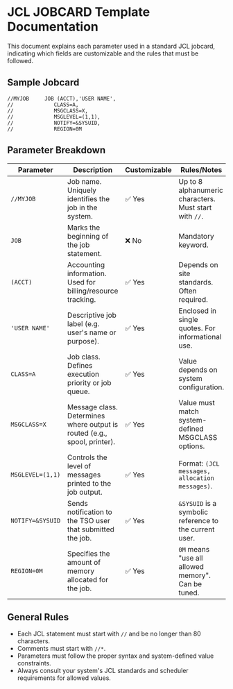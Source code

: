 
# JCL JOBCARD Template Documentation

This document explains each parameter used in a standard JCL jobcard, indicating which fields are customizable and the rules that must be followed.

## Sample Jobcard

```jcl
//MYJOB     JOB (ACCT),'USER NAME',
//             CLASS=A,
//             MSGCLASS=X,
//             MSGLEVEL=(1,1),
//             NOTIFY=&SYSUID,
//             REGION=0M
```

## Parameter Breakdown

| Parameter         | Description                                                                 | Customizable | Rules/Notes |
|-------------------|-----------------------------------------------------------------------------|--------------|-------------|
| `//MYJOB`         | Job name. Uniquely identifies the job in the system.                        | ✅ Yes       | Up to 8 alphanumeric characters. Must start with `//`. |
| `JOB`             | Marks the beginning of the job statement.                                   | ❌ No        | Mandatory keyword. |
| `(ACCT)`          | Accounting information. Used for billing/resource tracking.                 | ✅ Yes       | Depends on site standards. Often required. |
| `'USER NAME'`     | Descriptive job label (e.g. user's name or purpose).                        | ✅ Yes       | Enclosed in single quotes. For informational use. |
| `CLASS=A`         | Job class. Defines execution priority or job queue.                         | ✅ Yes       | Value depends on system configuration. |
| `MSGCLASS=X`      | Message class. Determines where output is routed (e.g., spool, printer).    | ✅ Yes       | Value must match system-defined MSGCLASS options. |
| `MSGLEVEL=(1,1)`  | Controls the level of messages printed to the job output.                   | ✅ Yes       | Format: `(JCL messages, allocation messages)`. |
| `NOTIFY=&SYSUID`  | Sends notification to the TSO user that submitted the job.                  | ✅ Yes       | `&SYSUID` is a symbolic reference to the current user. |
| `REGION=0M`       | Specifies the amount of memory allocated for the job.                       | ✅ Yes       | `0M` means "use all allowed memory". Can be tuned. |

## General Rules

- Each JCL statement must start with `//` and be no longer than 80 characters.
- Comments must start with `//*`.
- Parameters must follow the proper syntax and system-defined value constraints.
- Always consult your system's JCL standards and scheduler requirements for allowed values.
